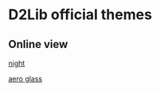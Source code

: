# D2Lib official themes

## Online view
[night](night/login.html)

[aero glass](aeroglass/login.html)
